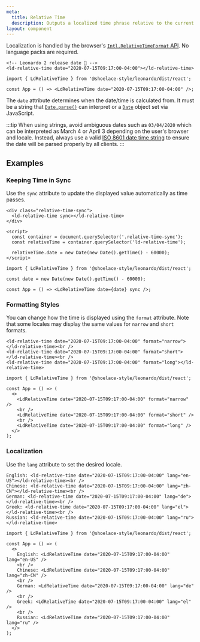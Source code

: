 ```yaml
---
meta:
  title: Relative Time
  description: Outputs a localized time phrase relative to the current date and time.
layout: component
---
```


Localization is handled by the browser's [`Intl.RelativeTimeFormat` API](https://developer.mozilla.org/en-US/docs/Web/JavaScript/Reference/Global_Objects/Intl/RelativeTimeFormat). No language packs are required.

```html:preview
<!-- Leonardo 2 release date 🎉 -->
<ld-relative-time date="2020-07-15T09:17:00-04:00"></ld-relative-time>
```

```jsx:react
import { LdRelativeTime } from '@shoelace-style/leonardo/dist/react';

const App = () => <LdRelativeTime date="2020-07-15T09:17:00-04:00" />;
```

The `date` attribute determines when the date/time is calculated from. It must be a string that [`Date.parse()`](https://developer.mozilla.org/en-US/docs/Web/JavaScript/Reference/Global_Objects/Date/parse) can interpret or a [`Date`](https://developer.mozilla.org/en-US/docs/Web/JavaScript/Reference/Global_Objects/Date) object set via JavaScript.

:::tip
When using strings, avoid ambiguous dates such as `03/04/2020` which can be interpreted as March 4 or April 3 depending on the user's browser and locale. Instead, always use a valid [ISO 8601 date time string](https://developer.mozilla.org/en-US/docs/Web/JavaScript/Reference/Global_Objects/Date/parse#Date_Time_String_Format) to ensure the date will be parsed properly by all clients.
:::

## Examples

### Keeping Time in Sync

Use the `sync` attribute to update the displayed value automatically as time passes.

```html:preview
<div class="relative-time-sync">
  <ld-relative-time sync></ld-relative-time>
</div>

<script>
  const container = document.querySelector('.relative-time-sync');
  const relativeTime = container.querySelector('ld-relative-time');

  relativeTime.date = new Date(new Date().getTime() - 60000);
</script>
```

```jsx:react
import { LdRelativeTime } from '@shoelace-style/leonardo/dist/react';

const date = new Date(new Date().getTime() - 60000);

const App = () => <LdRelativeTime date={date} sync />;
```

### Formatting Styles

You can change how the time is displayed using the `format` attribute. Note that some locales may display the same values for `narrow` and `short` formats.

```html:preview
<ld-relative-time date="2020-07-15T09:17:00-04:00" format="narrow"></ld-relative-time><br />
<ld-relative-time date="2020-07-15T09:17:00-04:00" format="short"></ld-relative-time><br />
<ld-relative-time date="2020-07-15T09:17:00-04:00" format="long"></ld-relative-time>
```

```jsx:react
import { LdRelativeTime } from '@shoelace-style/leonardo/dist/react';

const App = () => (
  <>
    <LdRelativeTime date="2020-07-15T09:17:00-04:00" format="narrow" />
    <br />
    <LdRelativeTime date="2020-07-15T09:17:00-04:00" format="short" />
    <br />
    <LdRelativeTime date="2020-07-15T09:17:00-04:00" format="long" />
  </>
);
```

### Localization

Use the `lang` attribute to set the desired locale.

```html:preview
English: <ld-relative-time date="2020-07-15T09:17:00-04:00" lang="en-US"></ld-relative-time><br />
Chinese: <ld-relative-time date="2020-07-15T09:17:00-04:00" lang="zh-CN"></ld-relative-time><br />
German: <ld-relative-time date="2020-07-15T09:17:00-04:00" lang="de"></ld-relative-time><br />
Greek: <ld-relative-time date="2020-07-15T09:17:00-04:00" lang="el"></ld-relative-time><br />
Russian: <ld-relative-time date="2020-07-15T09:17:00-04:00" lang="ru"></ld-relative-time>
```

```jsx:react
import { LdRelativeTime } from '@shoelace-style/leonardo/dist/react';

const App = () => (
  <>
    English: <LdRelativeTime date="2020-07-15T09:17:00-04:00" lang="en-US" />
    <br />
    Chinese: <LdRelativeTime date="2020-07-15T09:17:00-04:00" lang="zh-CN" />
    <br />
    German: <LdRelativeTime date="2020-07-15T09:17:00-04:00" lang="de" />
    <br />
    Greek: <LdRelativeTime date="2020-07-15T09:17:00-04:00" lang="el" />
    <br />
    Russian: <LdRelativeTime date="2020-07-15T09:17:00-04:00" lang="ru" />
  </>
);
```
